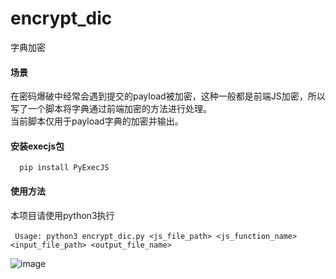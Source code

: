 # encrypt_dic
字典加密
#### 场景
在密码爆破中经常会遇到提交的payload被加密，这种一般都是前端JS加密，所以写了一个脚本将字典通过前端加密的方法进行处理。
<br />当前脚本仅用于payload字典的加密并输出。<br />

#### 安装execjs包
 `  pip install PyExecJS`
#### 使用方法
本项目请使用python3执行<br /><br />
` Usage: python3 encrypt_dic.py <js_file_path> <js_function_name> <input_file_path> <output_file_name>`

![image](https://github.com/kidll/encrypt_dic/assets/48195024/ff56edb5-638e-41a4-af65-a30ff14b4496)


